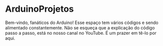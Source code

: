 # ArduinoProjetos
Bem-vindo, fanáticos do Arduino! Esse espaço tem vários códigos e sendo alimentado constantemente. Não se esqueça que a explicação do código passo a passo, está no nosso canal no YouTube. É um prazer em tê-lo por aqui. 
